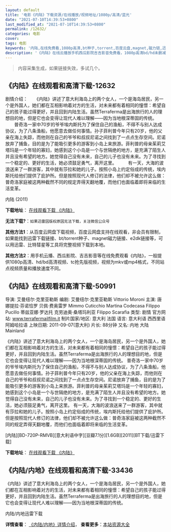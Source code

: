 ```yaml
---
layout: default
title: '电影《内陆》下载资源/在线播放/视频地址/1080p/高清/蓝光'
date: "2021-07-10T14:39:53+0800"
last_modified_at: "2021-07-10T14:39:53+0800"
permalink: /12632/
categories: 电影
cover:
tags: 电影
keywords: '内陆,在线免费看,1080p高清,bt种子,torrent,百度云盘,magnet,磁力链,迅雷下载资源'
description: '《内陆》在线云播放手机西瓜影院吉吉影音免费看，1080p高清bd/hd未删减完整版和tc抢先枪版，mkv/mp4格式，附带bt/torrent种子、magnet/磁力链、百度云盘、网盘资源迅雷下载链接'
---
```


>内容采集生成，如果链接失效，多试几个。


## 《内陆》在线观看和高清下载-12632

剧情介绍：　　《内陆》讲述了意大利海岛上的两个女人，一个是海岛居民，另一个是外国人，她们都在互相影响着对方的生活，对未来都有着相同的憧憬：希望自己的孩子能过得更好，并且回到内陆生活。虽然Terraferma是出海旅行的人的理想目的地，但是它也会变得让现代人难以理解——因为当地根深蒂固的传统。  　　普奇洛一家中70岁的爷爷埃内斯托为了保住自己的渔船，不得不与别人达成协议，为了八条渔船，他愿意去做任何事情。孙子菲利普今年只有20岁，他的父亲在海上失踪，而他则在自己的爷爷和叔叔尼诺之间找到了一点点生存空间。尼诺放弃了捕鱼，目的是为了能吸引更多的游客到小岛上来旅游。菲利普的母亲茱莉艾塔玛是一个年轻的寡妇，她感到这个小岛是一个与世隔绝的地方，是充满了陌生人并且没有希望的地方。她觉得自己没有未来，自己的儿子也没有未来。为了寻找到一个稳定的、更好的生活，她必须鼓足勇气，离开这里。  　　有一天，大海的波浪送来了一群游客，其中就有莎拉和她的儿子。按照小岛上约定俗成的传统，埃内斯托给他们提供了庇护所。但是按照现代人修订的法律，他们却不被允许这么做：普奇洛家庭被这两种截然不同的规定弄得天翻地覆，而他们也面临着即将来临的生活变革。


内陆 (2011)

**下载地址**： [在线观看下载 《内陆》](https://www.btbtdy.me/btdy/dy6710.html) 


**无法下载?**：`如果迅雷因版权原因无法下载，关注微信公众号 `

**其他方法1**：从百度云网盘下载视频，百度云网盘支持在线观看，非会员有限制，如果能找到迅雷下载链接、bt/torrent种子、magnet磁力链接、e2dk链接等，可以用迅雷、比特彗星等工具将完整视频下载到本地。

**其他方法2**：用手机云播、西瓜影院、吉吉影音等在线免费观看《内陆》，一般提供1080p高清、hd/bd高清视频、tc抢先版视频，视频为mkv或mp4格式，不同站点视频质量和播放速度不同。


## 《内陆》在线观看和高清下载-50991

导演: 艾曼纽尔·克里亚勒斯 编剧: 艾曼纽尔·克里亚勒斯 Vittorio Moroni 主演: 唐娜提拉·芬诺恰罗 贝佩·费奥雷罗 Mimmo Cuticchio Martina Codecasa Filippo Pucillo 蒂兹亚娜·罗达托 克劳迪奥·桑塔玛利亚 Filippo Scarafia 类型: 剧情 官方网站: www.terrafermailfilm.it 制片国家/地区: 意大利 法国 语言: 意大利语 西西里语 阿姆哈拉语 上映日期: 2011-09-07(意大利) 片长: 88分钟 又名: 内地 大陆 Mainland

《内陆》讲述了意大利海岛上的两个女人，一个是海岛居民，另一个是外国人，她们都在互相影响着对方的生活，对未来都有着相同的憧憬：希望自己的孩子能过得更好，并且回到内陆生活。虽然Terraferma是出海旅行的人的理想目的地，但是它也会变得让现代人难以理解——因为当地根深蒂固的传统。 普奇洛一家中70岁的爷爷埃内斯托为了保住自己的渔船，不得不与别人达成协议，为了八条渔船，他愿意去做任何事情。孙子菲利普今年只有20岁，他的父亲在海上失踪，而他则在自己的爷爷和叔叔尼诺之间找到了一点点生存空间。尼诺放弃了捕鱼，目的是为了能吸引更多的游客到小岛上来旅游。菲利普的母亲茱莉艾塔玛是一个年轻的寡妇，她感到这个小岛是一个与世隔绝的地方，是充满了陌生人并且没有希望的地方。她觉得自己没有未来，自己的儿子也没有未来。为了寻找到一个稳定的、更好的生活，她必须鼓足勇气，离开这里。 有一天，大海的波浪送来了一群游客，其中就有莎拉和她的儿子。按照小岛上约定俗成的传统，埃内斯托给他们提供了庇护所。但是按照现代人修订的法律，他们却不被允许这么做：普奇洛家庭被这两种截然不同的规定弄得天翻地覆，而他们也面临着即将来临的生活变革。


[内陆][BD-720P-RMVB][意大利语中字][豆瓣7.1分][1.6GB][2011][BT下载/迅雷下载]

**下载地址**： [在线观看下载 《内陆》](https://www.btdx8.com/torrent/terraferma_2011.html) 


## 《内陆/内地》在线观看和高清下载-33436

《内陆》讲述了意大利海岛上的两个女人，一个是海岛居民，另一个是外国人，她们都在互相影响着对方的生活，对未来都有着相同的憧憬：希望自己的孩子能过得更好，并且回到内陆生活。虽然Terraferma是出海旅行的人的理想目的地，但是它也会变得让现代人难以理解&mdash;—因为当地根深蒂固的传统。


内陆/内地迅雷下载

**详情查看**： [《内陆/内地》详情介绍](/movie/33436/)， **查看更多**：[本站资源大全](/movie/t/all/)

